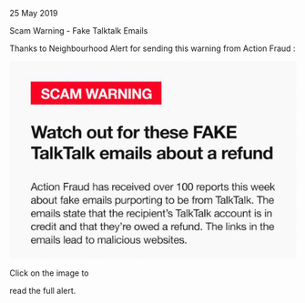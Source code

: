 25 May 2019

Scam Warning - Fake Talktalk Emails

Thanks to Neighbourhood Alert for sending this warning from Action Fraud :

[](http://www.northcrayresidents.org.uk/fraud_alerts/fa036.pdf)

![Image](images/nm0771_1.gif)

Click on the image to

read the full alert.
